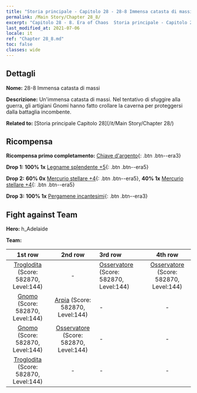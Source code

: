 ```yaml
---
title: "Storia principale - Capitolo 28 - 28-8 Immensa catasta di massi"
permalink: /Main Story/Chapter 28_8/
excerpt: "Capitolo 28 - 8. Era of Chaos  Storia principale - Capitolo 28_8. 28-8 Immensa catasta di massi"
last_modified_at: 2021-07-06
locale: it
ref: "Chapter 28_8.md"
toc: false
classes: wide
---
```


## Dettagli

 **Nome:** 28-8 Immensa catasta di massi

 **Descrizione:** Un'immensa catasta di massi. Nel tentativo di sfuggire alla guerra, gli artigiani Gnomi hanno fatto crollare la caverna per proteggersi dalla battaglia incombente.

 **Related to:** [Storia principale Capitolo 28](/it/Main Story/Chapter 28/)

## Ricompensa

 **Ricompensa primo completamento:** [Chiave d'argento](/ItemsIT/con_693/){: .btn .btn--era3}

 **Drop 1:** **100% 1x** [Legname splendente +5](/ItemsIT/mat_97/){: .btn .btn--era5}

 **Drop 2:** **60% 0x** [Mercurio stellare +4](/ItemsIT/mat_91/){: .btn .btn--era5}, **40% 1x** [Mercurio stellare +4](/ItemsIT/mat_91/){: .btn .btn--era5}

 **Drop 3:** **100% 1x** [Pergamene incantesimi](/ItemsIT/con_694/){: .btn .btn--era3}


## Fight against Team
 **Hero:** h_Adelaide

 **Team:**


  | 1st row | 2nd row | 3rd row | 4th row |
  |:----:|:----:|:----|:----:|
  | [Troglodita](/it/units/Troglodyte/) (Score: 582870, Level:144)  | - | [Osservatore](/it/units/Beholder/) (Score: 582870, Level:144)  | [Osservatore](/it/units/Beholder/) (Score: 582870, Level:144)  |
  | [Gnomo](/it/units/Dwarf/) (Score: 582870, Level:144)  | [Arpia](/it/units/Harpy/) (Score: 582870, Level:144)  | - | - |
  | [Gnomo](/it/units/Dwarf/) (Score: 582870, Level:144)  | [Osservatore](/it/units/Beholder/) (Score: 582870, Level:144)  | - | - |
  | [Troglodita](/it/units/Troglodyte/) (Score: 582870, Level:144)  | - | - | - |


